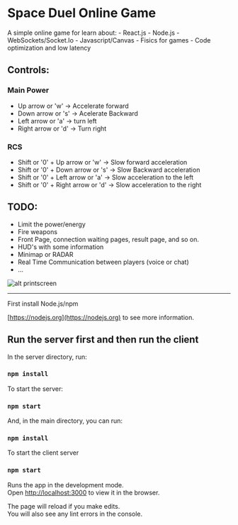 # Space Duel Online Game
A simple online game for learn about:
    - React.js
    - Node.js
    - WebSockets/Socket.Io
    - Javascript/Canvas
    - Fisics for games
    - Code optimization and low latency

## Controls:

### Main Power
- Up arrow or 'w' -> Accelerate forward
- Down arrow or 's' -> Acelerate Backward
- Left arrow or 'a' -> turn left
- Right arrow or 'd' -> Turn right

### RCS
- Shift or '0' + Up arrow or 'w' -> Slow forward acceleration
- Shift or '0' + Down arrow or 's' -> Slow Backward acceleration
- Shift or '0' + Left arrow or 'a' -> Slow acceleration to the left
- Shift or '0' + Right arrow or 'd' -> Slow acceleration to the right

## TODO:
- Limit the power/energy
- Fire weapons
- Front Page, connection waiting pages, result page, and so on.
- HUD's with some information
- Minimap or RADAR
- Real Time Communication between players (voice or chat)
- ...

![alt printscreen](https://raw.githubusercontent.com/sillas/Space-Duel-Online-Game/feature/setup-controls-and-calcs/docs/prt1.png)

------------------------------------------------
First install Node.js/npm

[https://nodejs.org](https://nodejs.org) to see more information.

## Run the server first and then run the client

In the server directory, run:
### `npm install`

To start the server:
### `npm start`

And, in the main directory, you can run:
### `npm install`

To start the client server
### `npm start`

Runs the app in the development mode.<br />
Open [http://localhost:3000](http://localhost:3000) to view it in the browser.

The page will reload if you make edits.<br />
You will also see any lint errors in the console.
